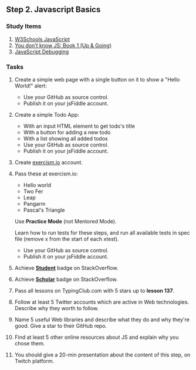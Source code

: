 ## Step 2. Javascript Basics


### Study Items  <!-- omit in toc -->
1. [W3Schools JavaScript](https://www.w3schools.com/js/default.asp)
2. [You don’t know JS: Book 1 (Up & Going)](https://github.com/getify/You-Dont-Know-JS/blob/1st-ed/up%20&%20going/README.md#you-dont-know-js-up--going)
3. [JavaScript Debugging](https://link.medium.com/YRBvjadl3X)

### Tasks  <!-- omit in toc -->
1. Create a simple web page with a single button on it to show a "Hello World!" alert:
   - Use your GitHub as source control.
   - Publish it on your jsFiddle account.

2. Create a simple Todo App: 
   - With an input HTML element to get todo's title
   - With a button for adding a new todo
   - With a list showing all added todos
   - Use your GitHub as source control.
   - Publish it on your jsFiddle account.

3. Create [exercism.io](https://exercism.io/) account.

4. Pass these at exercism.io:
   - Hello world
   - Two Fer
   - Leap
   - Pangarm
   - Pascal's Triangle

   Use **Practice Mode** (not Mentored Mode).

   Learn how to run tests for these steps, and run all available tests in spec file (remove x from the start of each xtest).
   
   - Use your GitHub as source control.
   - Publish it on your jsFiddle account.

5. Achieve [**Student**](https://stackoverflow.com/help/badges/2/student) badge on StackOverflow.
6. Achieve [**Scholar**](https://stackoverflow.com/help/badges/10/scholar) badge on StackOverflow.
7. Pass all lessons on TypingClub.com with 5 stars up to **lesson 137**.
8. Follow at least 5 Twitter accounts which are active in Web technologies. Describe why they worth to follow.
9. Name 5 useful Web libraries and describe what they do and why they're good. Give a star to their GitHub repo.
10. Find at least 5 other online resources about JS and explain why you chose them.
11. You should give a 20-min presentation about the content of this step, on Twitch platform.

